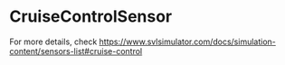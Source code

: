 # CruiseControlSensor

For more details, check https://www.svlsimulator.com/docs/simulation-content/sensors-list#cruise-control
